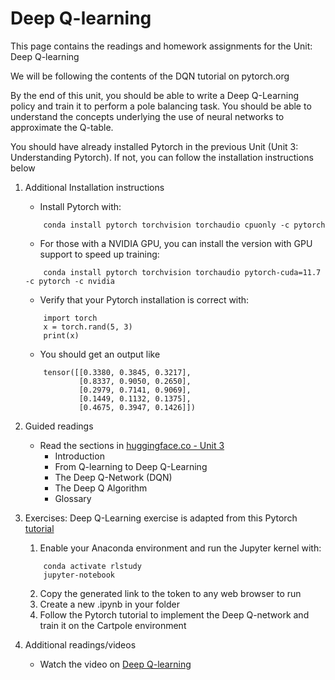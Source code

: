 # Deep Q-learning

This page contains the readings and homework assignments for the Unit: Deep Q-learning

We will be following the contents of the DQN tutorial on pytorch.org

By the end of this unit, you should be able to write a Deep Q-Learning policy and train it to perform a pole balancing task. You should be able to understand the concepts underlying the use of neural networks to approximate the Q-table.

You should have already installed Pytorch in the previous Unit (Unit 3: Understanding Pytorch). If not, you can follow the installation instructions below

1. Additional Installation instructions
   * Install Pytorch with:
    ```
        conda install pytorch torchvision torchaudio cpuonly -c pytorch
    ```
    * For those with a NVIDIA GPU, you can install the version with GPU support to speed up training:
    ```
        conda install pytorch torchvision torchaudio pytorch-cuda=11.7 -c pytorch -c nvidia
    ```
    * Verify that your Pytorch installation is correct with:
    ```
        import torch
        x = torch.rand(5, 3)
        print(x)
    ```
    * You should get an output like
    ```
        tensor([[0.3380, 0.3845, 0.3217],
                [0.8337, 0.9050, 0.2650],
                [0.2979, 0.7141, 0.9069],
                [0.1449, 0.1132, 0.1375],
                [0.4675, 0.3947, 0.1426]])
    ```

2. Guided readings
    * Read the sections in [huggingface.co - Unit 3](https://huggingface.co/learn/deep-rl-course/unit3/introduction?fw=pt)
        * Introduction
        * From Q-learning to Deep Q-Learning
        * The Deep Q-Network (DQN)
        * The Deep Q Algorithm
        * Glossary

3. Exercises:
    Deep Q-Learning exercise is adapted from this Pytorch [tutorial](https://pytorch.org/tutorials/intermediate/reinforcement_q_learning.html)
    1. Enable your Anaconda environment and run the Jupyter kernel with:
    ```
        conda activate rlstudy
        jupyter-notebook
    ```
    2. Copy the generated link to the token to any web browser to run 
    3. Create a new .ipynb in your folder
    4. Follow the Pytorch tutorial to implement the Deep Q-network and train it on the Cartpole environment

4. Additional readings/videos
    * Watch the video on [Deep Q-learning](https://youtu.be/Psrhxy88zww?t=1552)